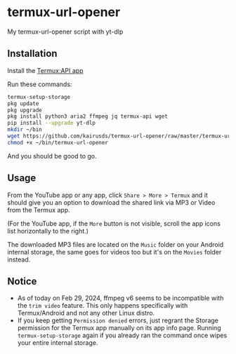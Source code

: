 # termux-url-opener
My termux-url-opener script with yt-dlp

## Installation
Install the [Termux:API app](https://f-droid.org/en/packages/com.termux.api/)

Run these commands:

```sh
termux-setup-storage
pkg update
pkg upgrade
pkg install python3 aria2 ffmpeg jq termux-api wget
pip install --upgrade yt-dlp
mkdir ~/bin
wget https://github.com/kairusds/termux-url-opener/raw/master/termux-url-opener -P ~/bin
chmod +x ~/bin/termux-url-opener
```

And you should be good to go.

## Usage
From the YouTube app or any app, click `Share > More > Termux` and it should give you an option to download the shared link via MP3 or Video from the Termux app.

(For the YouTube app, if the `More` button is not visible, scroll the app icons list horizontally to the right.)

The downloaded MP3 files are located on the `Music` folder on your Android internal storage, the same goes for videos too but it's on the `Movies` folder instead.

## Notice
- As of today on Feb 29, 2024, ffmpeg v6 seems to be incompatible with the `trim video` feature. This only happens specifically with Termux/Android and not any other Linux distro.
- If you keep getting `Permission denied` errors, just regrant the Storage permission for the Termux app manually on its app info page. Running `termux-setup-storage` again if you already ran the command once wipes your entire internal storage.
